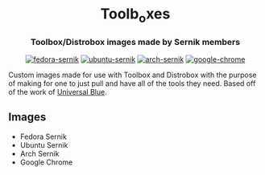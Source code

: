 <div align="center">
    <h1>Toolb<sub>o</sub>xes</h1>
    <h3>Toolbox/Distrobox images made by Sernik members</h3>
</div>

<div align="center">

[![fedora-sernik](https://github.com/sernik-tech/member-images/actions/workflows/fedora-sernik/badge.svg)](https://github.com/sernik-tech/member-images/actions/workflows/fedora-sernik.yml) [![ubuntu-sernik](https://github.com/sernik-tech/member-images/actions/workflows/ubuntu-sernik.yml/badge.svg)](https://github.com/sernik-tech/member-images/actions/workflows/ubuntu-sernik.yml) [![arch-sernik](https://github.com/sernik-tech/member-images/actions/workflows/arch-sernik.yml/badge.svg)](https://github.com/sernik-tech/member-images/actions/workflows/arch-sernik.yml) [![google-chrome](https://github.com/sernik-tech/member-images/actions/workflows/google-chrome.yml/badge.svg)](https://github.com/sernik-tech/member-images/actions/workflows/google-chrome.yml)

</div>

Custom images made for use with Toolbox and Distrobox with the purpose of making for one to just pull and have all of the tools they need. Based off of the work of [Universal Blue](https://github.com/ublue-os/toolboxes).

## Images

- Fedora Sernik
- Ubuntu Sernik
- Arch Sernik
- Google Chrome
